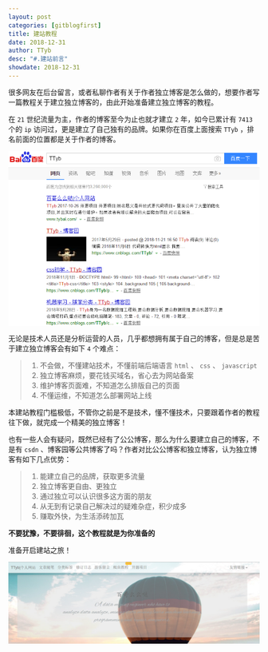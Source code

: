```yaml
---
layout: post
categories: [gitblogfirst]
title: 建站教程
date: 2018-12-31
author: TTyb
desc: "#.建站前言"
showdate: 2018-12-31
---
```


很多网友在后台留言，或者私聊作者有关于作者独立博客是怎么做的，想要作者写一篇教程关于建立独立博客的，由此开始准备建立独立博客的教程。

在 `21` 世纪流量为主，作者的博客至今为止也就才建立 `2` 年，如今已累计有 `7413` 个的 `ip` 访问过，更是建立了自己独有的品牌。如果你在百度上面搜索 `TTyb` ，排名前面的位置都是关于作者的博客。

<p style="text-align:center"><img src="/img/gitblog/20181231095458.png" class="img-responsive" style="display: block; margin-right: auto; margin-left: auto;"></p>

无论是技术人员还是分析运营的人员，几乎都想拥有属于自己的博客，但是总是苦于建立独立博客会有如下 `4` 个难点：

>1. 不会做，不懂建站技术，不懂前端后端语言 `html` 、 `css` 、 `javascript`
>2. 独立博客麻烦，要花钱买域名，省心去为网站备案
>3. 维护博客页面难，不知道怎么排版自己的页面
>4. 不懂运维，不知道怎么部署网站上线

本建站教程门槛极低，不管你之前是不是技术，懂不懂技术，只要跟着作者的教程往下做，就完成一个精美的独立博客！

也有一些人会有疑问，既然已经有了公公博客，那么为什么要建立自己的博客，不是有 `csdn` 、博客园等公共博客了吗？作者对比公公博客和独立博客，认为独立博客有如下几点优势：

>1. 能建立自己的品牌，获取更多流量
>2. 独立博客更自由、更独立
>3. 通过独立可以认识很多这方面的朋友
>4. 从无到有记录自己解决过的疑难杂症，积少成多
>5. 赚取外快，为生活添砖加瓦

**不要犹豫，不要徘徊，这个教程就是为你准备的**

准备开启建站之旅！

<p style="text-align:center"><img src="/img/gitblog/20181231101038.png" class="img-responsive" style="display: block; margin-right: auto; margin-left: auto;"></p>